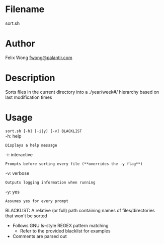Filename
===
sort.sh

Author
===
Felix Wong <fwong@palantir.com>

Description
===
Sorts files in the current directory into a ./year/week#/ hierarchy based on last modification times

Usage
===
`sort.sh [-h] [-i|y] [-v] BLACKLIST`  
-h: help

	Displays a help message
-i: interactive

	Prompts before sorting every file (**overrides the -y flag**)
-v: verbose

	Outputs logging information when running
-y: yes

	Assumes yes for every prompt

BLACKLIST: A relative (or full) path containing names of files/directories that won't be sorted

* Follows GNU ls-style REGEX pattern matching
  * Refer to the provided blacklist for examples
* Comments are parsed out
